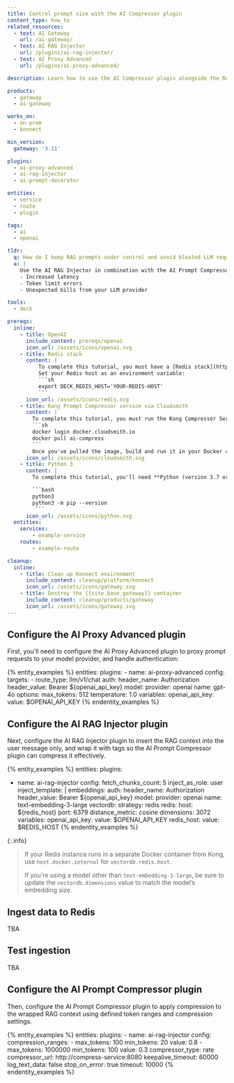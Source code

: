 ```yaml
---
title: Control prompt size with the AI Compressor plugin
content_type: how_to
related_resources:
  - text: AI Gateway
    url: /ai-gateway/
  - text: AI RAG Injector
    url: /plugins/ai-rag-injector/
  - text: AI Proxy Advanced
    url: /plugins/ai-proxy-advanced/

description: Learn how to use the AI Compressor plugin alongside the RAG Injector and AI Prompt Decorator plugins to keep prompts lean, reduce latency, and avoid token limit errors

products:
  - gateway
  - ai-gateway

works_on:
  - on-prem
  - konnect

min_version:
  gateway: '3.11'

plugins:
  - ai-proxy-advanced
  - ai-rag-injector
  - ai-prompt-decorator

entities:
  - service
  - route
  - plugin

tags:
  - ai
  - openai

tldr:
  q: How do I keep RAG prompts under control and avoid bloated LLM requests?
  a: |
    Use the AI RAG Injector in combination with the AI Prompt Compressor plugin to retrieve relevant chunks and keep the final prompt within reasonable limits to prevent:
    - Increased latency
    - Token limit errors
    - Unexpected bills from your LLM provider

tools:
  - deck

prereqs:
  inline:
    - title: OpenAI
      include_content: prereqs/openai
      icon_url: /assets/icons/openai.svg
    - title: Redis stack
      content: |
          To complete this tutorial, you must have a [Redis stack](https://redis.io/docs/latest/) configured in your environment.
          Set your Redis host as an environment variable:
          ```sh
          export DECK_REDIS_HOST='YOUR-REDIS-HOST'
          ```
      icon_url: /assets/icons/redis.svg
    - title: Kong Prompt Compressor service via Cloudsmith
      content: |
        To complete this tutorial, you must run the Kong Compressor Service. Kong provides Compressor service as a private Docker image in a Cloudsmith repository. Contact [Kong Support](https://support.konghq.com/support/s/) to get access to it. Once you've received your Cloudsmith access token, run the following commands in Docker to pull the image:
        ```sh
        docker login docker.cloudsmith.io
        docker pull ai-compress
        ```
        Once you've pulled the image, build and run it in your Docker container.
      icon_url: /assets/icons/cloudsmith.svg
    - title: Python 3
      content: |
        To complete this tutorial, you'll need **Python (version 3.7 or later)** and `pip` installed on your machine. You can verify it by running:

        ```bash
        python3
        python3 -m pip --version
         ```
      icon_url: /assets/icons/python.svg
  entities:
    services:
        - example-service
    routes:
        - example-route

cleanup:
  inline:
    - title: Clean up Konnect environment
      include_content: cleanup/platform/konnect
      icon_url: /assets/icons/gateway.svg
    - title: Destroy the {{site.base_gateway}} container
      include_content: cleanup/products/gateway
      icon_url: /assets/icons/gateway.svg
---
```


## Configure the AI Proxy Advanced plugin

First, you'll need to configure the AI Proxy Advanced plugin to proxy prompt requests to your model provider, and handle authentication:

{% entity_examples %}
entities:
  plugins:
    - name: ai-proxy-advanced
      config:
        targets:
          - route_type: llm/v1/chat
            auth:
              header_name: Authorization
              header_value: Bearer ${openai_api_key}
            model:
              provider: openai
              name: gpt-4o
              options:
                max_tokens: 512
                temperature: 1.0
variables:
  openai_api_key:
    value: $OPENAI_API_KEY
{% endentity_examples %}

## Configure the AI RAG Injector plugin

Next, configure the AI RAG Injector plugin to insert the RAG context into the user message only, and wrap it with <LLMLINGUA> tags so the AI Prompt Compressor plugin can compress it effectively.

{% entity_examples %}
entities:
  plugins:
  - name: ai-rag-injector
    config:
      fetch_chunks_count: 5
      inject_as_role: user
      inject_template: <LLMLINGUA><CONTEXT></LLMLINGUA> | <PROMPT>
      embeddings:
        auth:
          header_name: Authorization
          header_value: Bearer ${openai_api_key}
        model:
          provider: openai
          name: text-embedding-3-large
      vectordb:
        strategy: redis
        redis:
          host: ${redis_host}
          port: 6379
        distance_metric: cosine
        dimensions: 3072
variables:
  openai_api_key:
    value: $OPENAI_API_KEY
  redis_host:
    value: $REDIS_HOST
{% endentity_examples %}

{:.info}
> If your Redis instance runs in a separate Docker container from Kong, use `host.docker.internal` for `vectordb.redis.host`.
>
> If you're using a model other than `text-embedding-3-large`, be sure to update the `vectordb.dimensions` value to match the model’s embedding size.

## Ingest data to Redis

TBA

## Test ingestion

TBA

## Configure the AI Prompt Compressor plugin

Then, configure the AI Prompt Compressor plugin to apply compression to the wrapped RAG context using defined token ranges and compression settings.

{% entity_examples %}
entities:
  plugins:
    - name: ai-rag-injector
      config:
        compression_ranges:
          - max_tokens: 100
            min_tokens: 20
            value: 0.8
          - max_tokens: 1000000
            min_tokens: 100
            value: 0.3
        compressor_type: rate
        compressor_url: http://compress-service:8080
        keepalive_timeout: 60000
        log_text_data: false
        stop_on_error: true
        timeout: 10000
{% endentity_examples %}